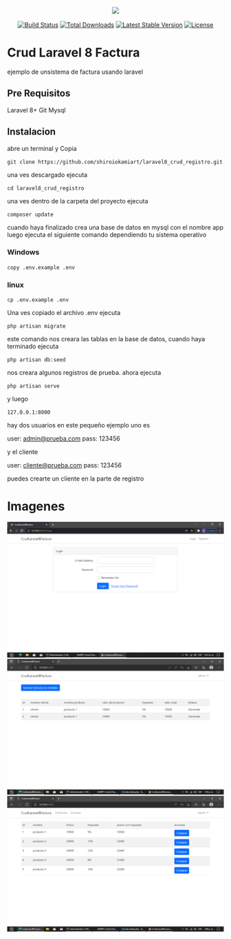 <p align="center"><a href="https://laravel.com" target="_blank"><img src="https://raw.githubusercontent.com/laravel/art/master/logo-lockup/5%20SVG/2%20CMYK/1%20Full%20Color/laravel-logolockup-cmyk-red.svg" width="400"></a></p>

<p align="center">
<a href="https://travis-ci.org/laravel/framework"><img src="https://travis-ci.org/laravel/framework.svg" alt="Build Status"></a>
<a href="https://packagist.org/packages/laravel/framework"><img src="https://img.shields.io/packagist/dt/laravel/framework" alt="Total Downloads"></a>
<a href="https://packagist.org/packages/laravel/framework"><img src="https://img.shields.io/packagist/v/laravel/framework" alt="Latest Stable Version"></a>
<a href="https://packagist.org/packages/laravel/framework"><img src="https://img.shields.io/packagist/l/laravel/framework" alt="License"></a>
</p>

# Crud Laravel 8 Factura

ejemplo de  unsistema de factura usando laravel


## Pre Requisitos

Laravel 8+
Git
Mysql

## Instalacion

abre un terminal y Copia

```
git clone https://github.com/shiroiokamiart/laravel8_crud_registro.git
```

una ves descargado ejecuta

```
cd laravel8_crud_registro
```

una ves dentro de la carpeta del proyecto ejecuta

```
composer update
```

cuando haya finalizado crea una base de datos en mysql con el nombre app
luego ejecuta el siguiente comando dependiendo tu sistema operativo

### Windows

```
copy .env.example .env
```

### linux

```
cp .env.example .env
```

Una ves copiado el archivo .env ejecuta

```
php artisan migrate
```

este comando nos creara las tablas en la base de datos, cuando haya terminado
ejecuta

```
php artisan db:seed
```

nos creara algunos registros de prueba.
ahora ejecuta

```
php artisan serve
```

y luego 

```
127.0.0.1:8000
```

hay dos usuarios en este pequeño ejemplo uno es

user: admin@prueba.com
pass: 123456

y el cliente

user: cliente@prueba.com
pass: 123456

puedes crearte un cliente en la parte de registro

# Imagenes

![Alt text](/public/img/login.png)
![Alt text](/public/img/admin.png)
![Alt text](/public/img/cliente.png)